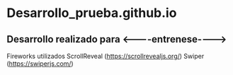 # Desarrollo_prueba.github.io
Desarrollo realizado para <----entrenese---->
---------------------------------------------
Fireworks utilizados 
ScrollReveal (https://scrollrevealjs.org/)
Swiper (https://swiperjs.com/)
